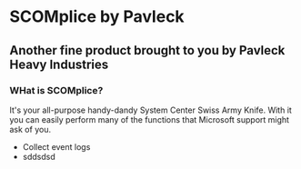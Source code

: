 # SCOMplice by Pavleck
## Another fine product brought to you by Pavleck Heavy Industries 


### WHat is SCOMplice?

It's your all-purpose handy-dandy System Center Swiss Army Knife. With it you can easily perform many of the functions that Microsoft support might ask of you.

* Collect event logs
*   sddsdsd
